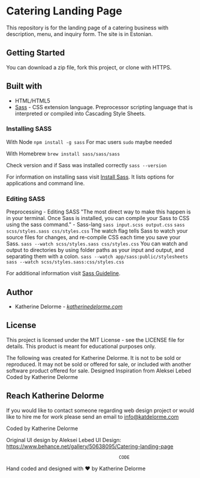 # Catering Landing Page
This repository is for the landing page of a catering business with description, menu, and inquiry form. The site is in Estonian.

## Getting Started
You can download a zip file, fork this project, or clone with HTTPS.

## Built with
* HTML/HTML5
* [Sass](https://sass-lang.com/?utm_source=katdelormegithub&utm_medium=github "Sass") - CSS extension language. Preprocessor scripting language that is interpreted or compiled into Cascading Style Sheets.

### Installing SASS
With Node
`npm install -g sass`
For mac users `sudo` maybe needed

With Homebrew
`brew install sass/sass/sass`

Check version and if Sass was installed correctly
`sass --version`

For information on installing sass visit [Install Sass](https://sass-lang.com/install?utm_source=katdelormegithub&utm_medium=github "Install Sass"). It lists options for applications and command line.

### Editing SASS
Preprocessing - Editing SASS
"The most direct way to make this happen is in your terminal. Once Sass is installed, you can compile your Sass to CSS using the sass command." - Sass-lang
`sass input.scss output.css`
`sass scss/styles.sass css/styles.css`
The watch flag tells Sass to watch your source files for changes, and re-compile CSS each time you save your Sass.
`sass --watch scss/styles.sass css/styles.css`
You can watch and output to directories by using folder paths as your input and output, and separating them with a colon.
`sass --watch app/sass:public/stylesheets`
`sass --watch scss/styles.sass:css/styles.css`

For additional information visit [Sass Guideline](https://sass-lang.com/guide?utm_source=katdelormegithub&utm_medium=github "Sass Guideline").

## Author
* Katherine Delorme - *[katherinedelorme.com](http://katherinedelorme.com?utm_source=github&utm_medium=repo&utm_campaign=catering_landing_page_readme "Portfolio Website")*

## License
This project is licensed under the MIT License - see the LICENSE file for details.
This product is meant for educational purposes only.

The following was created for Katherine Delorme. It is not to be sold or reproduced. It may not be sold or offered for sale, or included with another software product offered for sale.
Designed Inspiration from Aleksei Lebed
Coded by Katherine Delorme

## Reach Katherine Delorme
If you would like to contact someone regarding web design project or would like to hire me for work please send an email to info@katdelorme.com

Coded by Katherine Delorme

Original UI design by Aleksei Lebed
UI Design: https://www.behance.net/gallery/50638095/Catering-landing-page


                                              CODE

Hand coded and designed with &hearts; by Katherine Delorme
